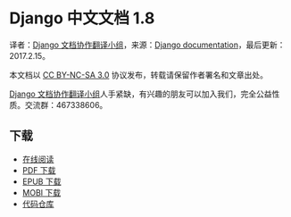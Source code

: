 # Django 中文文档 1.8 #

译者：[Django 文档协作翻译小组](http://python.usyiyi.cn/django/index.html)，来源：[Django documentation](https://docs.djangoproject.com/en/1.8/)，最后更新：2017.2.15。

本文档以 [CC BY-NC-SA 3.0](http://creativecommons.org/licenses/by-nc-sa/3.0/cn/) 协议发布，转载请保留作者署名和文章出处。

[Django 文档协作翻译小组](http://python.usyiyi.cn/django/index.html)人手紧缺，有兴趣的朋友可以加入我们，完全公益性质。交流群：467338606。

## 下载 ##

+ [在线阅读](https://www.gitbook.com/book/wizardforcel/django-chinese-docs-18/details)
+ [PDF 下载](https://www.gitbook.com/download/pdf/book/wizardforcel/django-chinese-docs-18)
+ [EPUB 下载](https://www.gitbook.com/download/epub/book/wizardforcel/django-chinese-docs-18)
+ [MOBI 下载](https://www.gitbook.com/download/mobi/book/wizardforcel/django-chinese-docs-18)
+ [代码仓库](https://github.com/wizardforcel/django-chinese-docs-18)
